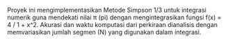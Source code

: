 Proyek ini mengimplementasikan Metode Simpson 1/3 untuk integrasi numerik guna mendekati nilai π (pi) dengan mengintegrasikan fungsi f(x) = 4 / 1 + x^2. Akurasi dan waktu komputasi dari perkiraan dianalisis dengan memvariasikan jumlah segmen (N) yang digunakan dalam integrasi.
